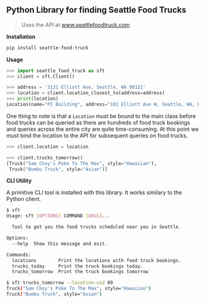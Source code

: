 Python Library for finding Seattle Food Trucks
---

> Uses the API at www.seattlefoodtruck.com

**Installation**

```bash
pip install seattle-food-truck
```

**Usage**

```python
>>> import seattle_food_truck as sft
>>> client = sft.Client()
```
```python
>>> address = '3131 Elliott Ave, Seattle, WA 98121'
>>> location = client.location_closest_to(address=address)
>>> print(location)
Location(name="PI Building", address="101 Elliott Ave W, Seattle, WA, United States", uid=69)
```


One thing to note is that a `Location` must be bound to the main class before food trucks can be queried as there are hundreds of food truck bookings and queries across the entire city are quite time-consuming. At this point we must bind the location to the API for subsequent queries on food trucks.

```python
>>> client.location = location
```

```python
>>> client.trucks_tomorrow()
[Truck("Sam Choy's Poke To The Max", style="Hawaiian"),
 Truck("Bumbu Truck", style="Asian")]
```


**CLI Utility**

A primitive CLI tool is installed with this library. It works similary to the Python client.

```bash
$ sft
Usage: sft [OPTIONS] COMMAND [ARGS]...

  Tool to get you the food trucks scheduled near you in Seattle.

Options:
  --help  Show this message and exit.

Commands:
  locations        Print the locations with food truck bookings.
  trucks_today     Print the truck bookings today.
  trucks_tomorrow  Print the truck bookings tomorrow
```

```bash
$ sft trucks_tomorrow --location-uid 69
Truck("Sam Choy's Poke To The Max", style="Hawaiian")
Truck("Bumbu Truck", style="Asian")
```
